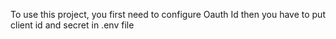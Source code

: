 To use this project, you first need to configure Oauth Id
then you have to put client id and secret in .env file
